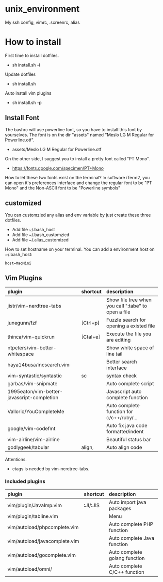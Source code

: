 # unix_environment
My ssh config, vimrc, .screenrc, alias


# How to install

First time to install dotfiles.
* sh install.sh -i

Update dotfiles
* sh install.sh

Auto install vim plugins
* sh install.sh -p



## Install Font

The bashrc will use powerline font, so you have to install this font by yourselves. The font is on the dir "assets" named "Meslo LG M Regular for Powerline.otf".

* assets/Meslo LG M Regular for Powerline.otf


On the other side, I suggest you to install a pretty font called "PT Mono".
* https://fonts.google.com/specimen/PT+Mono

How to let these two fonts exist on the terminal?
In software iTerm2, you can open it's preferences interface and change the regular font to be "PT Mono" and the Non-ASCII font to be "Powerline symbols"

## customized

You can customzied any alias and env variable by just create these three dotfiles.
* Add file ~/.bash_host
* Add file ~/.bash_customzied
* Add file ~/.alias_customized

How to set hostname on your terminal. You can add a environment host on ~/.bash_host:
```
host=MacMini
```

## Vim Plugins

|plugin | shortcut| description|
|:---|:---|:---|
| jistr/vim-nerdtree-tabs        |          | Show file tree when you call ":tabe" to open a file |
| junegunn/fzf                   | [Ctrl+p] | Fuzzle search for opening a existed file            |
| thinca/vim-quickrun            | [Ctal+e] | Execute the file you are editing                    |
| ntpeters/vim-better-whitespace |          | Show white space of line tail                       |
| haya14busa/incsearch.vim       |          | Better search interface                             |
| vim-syntastic/syntastic        | sc       | syntax check                                        |
| garbas/vim-snipmate            |          | Auto complete script                                |
|1995eaton/vim-better-javascript-completion| |Javascript auto complete function|
| Valloric/YouCompleteMe  |               | Auto complete function for c/c++/ruby/... |
| google/vim-codefmt      |               | Auto fix java code formatter/indent       |
| vim-airline/vim-airline |               | Beautiful status bar                      |
| godlygeek/tabular       | align,<Enter> | Auto align code                           |

Attentions.
* ctags is needed by vim-nerdtree-tabs.

### Included plugins
|plugin | shortcut| description|
|:---|:---|:---|
| vim/plugin/JavaImp.vim        | :JI/:JIS | Auto import java packages     |
| vim/plugin/tabline.vim        |          | Menu                          |
| vim/autoload/phpcomplete.vim  |          | Auto complete PHP function    |
| vim/autoload/javacomplete.vim |          | Auto complete Java function   |
| vim/autoload/gocomplete.vim   |          | Auto complete golang function |
| vim/autoload/omni/            |          | Auto complete C/C++ function  |



